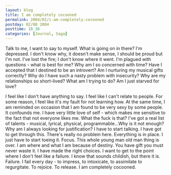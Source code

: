 ```yaml
---
layout: blog
title: I am completely cocooned
permalink: 2004/02/i-am-completely-cocooned
postday: 02/08 2004
posttime: 18_36
categories: [Journal, Saga]
---
```


Talk to me, I want to say to myself. What is going on in there?
I'm depressed. I don't know why, it doesn't make sense, I should be proud but I'm not. I've lost the fire; I don't know where it went.
I'm plagued with questions - what is best for me?
Why am I so concerned with time?
Have I accepted that I destined to be an introvert? 
Am I nurturing my musical gifts correctly?
Why do I have such a nasty problem with insecurity?
Why are my relationships so short-lived?
What am I trying to do?
Am I just starved for love?

I feel like I don't have anything to say. I feel like I can't relate to people. For some reason, I feel like it's my fault for not learning how. At the same time, I am reminded on occasion that I am found to be very sexy by some people. It confounds me. I have very little love of self - which makes me sensitive to the fact that not everyone likes me. What the fuck is that?
I've got a real list of talents - musical, lyrical, physical, programmable…Why is it not enough? Why am I always looking for justification?
I have to start talking. I have got to get through this.
There's really no problem here. Everything is in place. I just have to start toeing it. Focus. This whole young man old man thing is over. I am where and what I am because of destiny. You have gift you must never waste it. I have made the right choices.
I want to get to the point where I don't feel like a failure. I know that sounds childish, but there it is.
Failure.
I fail every day - to impress, to intoxicate, to assimilate to regurgitate. To rejoice. To release.
I am completely cocooned.

